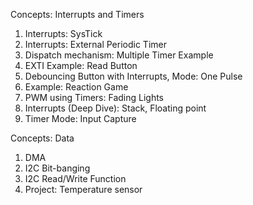 Concepts: Interrupts and Timers
1. Interrupts: SysTick
2. Interrupts: External Periodic Timer
3. Dispatch mechanism: Multiple Timer Example 
4. EXTI Example: Read Button 
5. Debouncing Button with Interrupts, Mode: One Pulse 
6. Example: Reaction Game
7. PWM using Timers: Fading Lights 
8. Interrupts (Deep Dive): Stack, Floating point 
9. Timer Mode: Input Capture 

Concepts: Data
1. DMA
2. I2C Bit-banging 
3. I2C Read/Write Function 
4. Project: Temperature sensor
